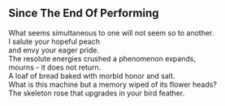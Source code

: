 Since The End Of Performing
---------------------------
What seems simultaneous to one will not seem so to another.  
I salute your hopeful peach  
and envy your eager pride.  
The resolute energies crushed a phenomenon expands,  
mourns - it does not return.  
A loaf of bread baked with morbid honor and salt.  
What is this machine but a memory wiped of its flower heads?  
The skeleton rose that upgrades in your bird feather.  
